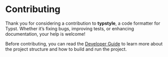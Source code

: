 # Contributing

Thank you for considering a contribution to **typstyle**, a code formatter for Typst. Whether it’s fixing bugs, improving tests, or enhancing documentation, your help is welcome!

Before contributing, you can read the [Developer Guide](https://typstyle-rs.github.io/typstyle/dev-guide.html) to learn more about the project structure and how to build and run the project.
